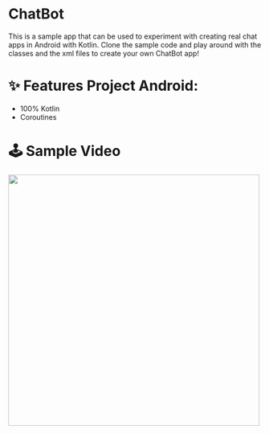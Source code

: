 # ChatBot

This is a sample app that can be used to experiment with creating real chat apps in Android with Kotlin.
Clone the sample code and play around with the classes and the xml files to create your own ChatBot app!


# ✨ Features Project Android:
- 100% Kotlin
- Coroutines

# 🕹 Sample Video
<img src="https://user-images.githubusercontent.com/41232970/116807793-cd42e480-ab3d-11eb-8d42-950401b085dd.gif" width="500"/>
